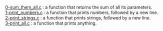 [0-sum_them_all.c](./0-sum_them_all.c) : a function that returns the sum of all its parameters. <br/>
[1-print_numbers.c](./1-print_numbers.c) : a function that prints numbers, followed by a new line. <br/>
[2-print_strings.c](./2-print_strings.c) : a function that prints strings, followed by a new line. <br/>
[3-print_all.c](./3-print_all.c) : a function that prints anything. <br/>
